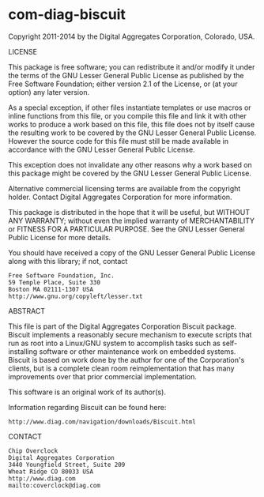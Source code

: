 com-diag-biscuit
================

Copyright 2011-2014 by the Digital Aggregates Corporation, Colorado, USA.

LICENSE

This package is free software; you can redistribute it and/or
modify it under the terms of the GNU Lesser General Public
License as published by the Free Software Foundation; either
version 2.1 of the License, or (at your option) any later version.

As a special exception, if other files instantiate templates or
use macros or inline functions from this file, or you compile
this file and link it with other works to produce a work based on
this file, this file does not by itself cause the resulting work
to be covered by the GNU Lesser General Public License. However
the source code for this file must still be made available in
accordance with the GNU Lesser General Public License.

This exception does not invalidate any other reasons why a work
based on this package might be covered by the GNU Lesser General
Public License.

Alternative commercial licensing terms are available from the copyright
holder. Contact Digital Aggregates Corporation for more information.

This package is distributed in the hope that it will be useful,
but WITHOUT ANY WARRANTY; without even the implied warranty of
MERCHANTABILITY or FITNESS FOR A PARTICULAR PURPOSE. See the
GNU Lesser General Public License for more details.

You should have received a copy of the GNU Lesser General Public
License along with this library; if not, contact

    Free Software Foundation, Inc.
    59 Temple Place, Suite 330
    Boston MA 02111-1307 USA
    http://www.gnu.org/copyleft/lesser.txt

ABSTRACT

This file is part of the Digital Aggregates Corporation Biscuit package.
Biscuit implements a reasonably secure mechanism to execute scripts that
run as root into a Linux/GNU system to accomplish tasks such as
self-installing software or other maintenance work on embedded systems.
Biscuit is based on work done by the author for one of the Corporation's
clients, but is a complete clean room reimplementation that has many
improvements over that prior commercial implementation.

This software is an original work of its author(s).

Information regarding Biscuit can be found here:

    http://www.diag.com/navigation/downloads/Biscuit.html

CONTACT

    Chip Overclock
    Digital Aggregates Corporation
    3440 Youngfield Street, Suite 209
    Wheat Ridge CO 80033 USA
    http://www.diag.com
    mailto:coverclock@diag.com
